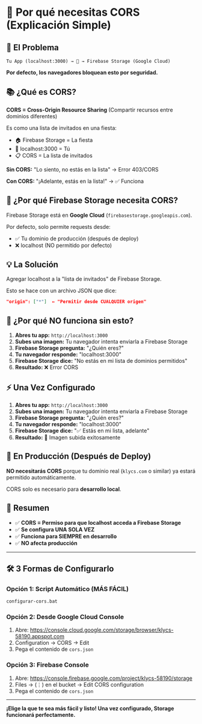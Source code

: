 # 🎯 Por qué necesitas CORS (Explicación Simple)

## 🤔 El Problema

```
Tu App (localhost:3000) → 🚫 → Firebase Storage (Google Cloud)
```

**Por defecto, los navegadores bloquean esto por seguridad.**

## 📚 ¿Qué es CORS?

**CORS = Cross-Origin Resource Sharing** (Compartir recursos entre dominios diferentes)

Es como una lista de invitados en una fiesta:
- 🏠 Firebase Storage = La fiesta
- 👤 localhost:3000 = Tú
- 📋 CORS = La lista de invitados

**Sin CORS:** "Lo siento, no estás en la lista" → Error 403/CORS

**Con CORS:** "¡Adelante, estás en la lista!" → ✅ Funciona

## 🔧 ¿Por qué Firebase Storage necesita CORS?

Firebase Storage está en **Google Cloud** (`firebasestorage.googleapis.com`).

Por defecto, solo permite requests desde:
- ✅ Tu dominio de producción (después de deploy)
- ❌ localhost (NO permitido por defecto)

## 💡 La Solución

Agregar localhost a la "lista de invitados" de Firebase Storage.

Esto se hace con un archivo JSON que dice:

```json
"origin": ["*"]  ← "Permitir desde CUALQUIER origen"
```

## 🎯 ¿Por qué NO funciona sin esto?

1. **Abres tu app:** `http://localhost:3000`
2. **Subes una imagen:** Tu navegador intenta enviarla a Firebase Storage
3. **Firebase Storage pregunta:** "¿Quién eres?"
4. **Tu navegador responde:** "localhost:3000"
5. **Firebase Storage dice:** "No estás en mi lista de dominios permitidos"
6. **Resultado:** ❌ Error CORS

## ⚡ Una Vez Configurado

1. **Abres tu app:** `http://localhost:3000`
2. **Subes una imagen:** Tu navegador intenta enviarla a Firebase Storage
3. **Firebase Storage pregunta:** "¿Quién eres?"
4. **Tu navegador responde:** "localhost:3000"
5. **Firebase Storage dice:** "✅ Estás en mi lista, adelante"
6. **Resultado:** 🎉 Imagen subida exitosamente

## 🚀 En Producción (Después de Deploy)

**NO necesitarás CORS** porque tu dominio real (`klycs.com` o similar) ya estará permitido automáticamente.

CORS solo es necesario para **desarrollo local**.

## 📝 Resumen

- ✅ **CORS = Permiso para que localhost acceda a Firebase Storage**
- ✅ **Se configura UNA SOLA VEZ**
- ✅ **Funciona para SIEMPRE en desarrollo**
- ✅ **NO afecta producción**

---

## 🛠️ 3 Formas de Configurarlo

### Opción 1: Script Automático (MÁS FÁCIL)
```bash
configurar-cors.bat
```

### Opción 2: Desde Google Cloud Console
1. Abre: https://console.cloud.google.com/storage/browser/klycs-58190.appspot.com
2. Configuration → CORS → Edit
3. Pega el contenido de `cors.json`

### Opción 3: Firebase Console
1. Abre: https://console.firebase.google.com/project/klycs-58190/storage
2. Files → (⋮) en el bucket → Edit CORS configuration
3. Pega el contenido de `cors.json`

---

**¡Elige la que te sea más fácil y listo! Una vez configurado, Storage funcionará perfectamente.**
